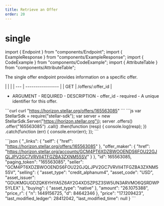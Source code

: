 ```yaml
---
title: Retrieve an Offer
order: 20
---
```


# single

import { Endpoint } from "components/Endpoint"; import { ExampleResponse } from "components/ExampleResponse"; import { CodeExample } from "components/CodeExample"; import { AttributeTable } from "components/AttributeTable";

The single offer endpoint provides information on a specific offer.

 \| \| \| \| --- \| ----------------- \| \| GET \| /offers/:offer\_id \|

 - ARGUMENT - REQUIRED - DESCRIPTION - offer\_id - required - A unique identifier for this offer.

 \`\`\`curl curl "https://horizon.stellar.org/offers/165563085" \`\`\` \`\`\`js var StellarSdk = require\("stellar-sdk"\); var server = new StellarSdk.Server\("https://horizon.stellar.org"\); server .offers\(\) .offer\("165563085"\) .call\(\) .then\(function \(resp\) { console.log\(resp\); }\) .catch\(function \(err\) { console.error\(err\); }\); \`\`\`

 \`\`\`json { "\_links": { "self": { "href": "https://horizon.stellar.org/offers/165563085" }, "offer\_maker": { "href": "https://horizon.stellar.org/accounts/GCM4PT6XDZBWOOENDS6FOU22GJQLJPV2GC7VRVII4TFGZBA3ZXNM55SV" } }, "id": 165563085, "paging\_token": "165563085", "seller": "GCM4PT6XDZBWOOENDS6FOU22GJQLJPV2GC7VRVII4TFGZBA3ZXNM55SV", "selling": { "asset\_type": "credit\_alphanum4", "asset\_code": "USD", "asset\_issuer": "GDUKMGUGDZQK6YHYA5Z6AY2G4XDSZPSZ3SW5UN3ARVMO6QSRDWP5YLEX" }, "buying": { "asset\_type": "native" }, "amount": "26.1075388", "price\_r": { "n": 1449156725, "d": 84642346 }, "price": "17.1209423", "last\_modified\_ledger": 28412042, "last\_modified\_time": null } \`\`\`


